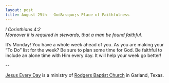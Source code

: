 ```yaml
---
layout: post
title: August 25th - God&rsquo;s Place of Faithfulness
---
```


_I Corinthians 4:2  
Moreover it is required in stewards, that a man be found faithful._

It&rsquo;s Monday! You have a whole week ahead of you. As you are
making your &ldquo;To Do&rdquo; list for the week? Be sure to plan
some time for God. Be faithful to include an alone time with Him
every day. It will help your week go better!

 --

<a href=http://jesuseveryday.net>Jesus Every Day</a> is a ministry of <a href=http://rodgersbaptist.net>Rodgers Baptist Church</a> in Garland, Texas.
